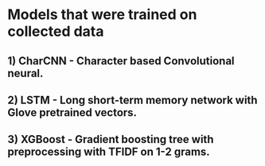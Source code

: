 # Models that were trained on collected data
## 1) CharCNN - Character based Convolutional neural.
## 2) LSTM - Long short-term memory network with Glove pretrained vectors.
## 3) XGBoost - Gradient boosting tree with preprocessing with TFIDF on 1-2 grams.
